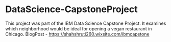 # DataScience-CapstoneProject
This project was part of the IBM Data Science Capstone Project. It examines which neighborhood would be ideal for opening a vegan restaurant in Chicago. 
BlogPost - https://shahshruti260.wixsite.com/ibmcapstone
